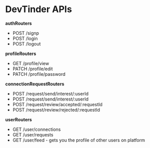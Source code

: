 # DevTinder APIs

**authRouters**

- POST /signp
- POST /login
- POST /logout

**profileRouters**

- GET /profile/view
- PATCH /profile/edit
- PATCH /profile/password

**connectionRequestRouters**

- POST /request/send/interest/:userId
- POST /request/send/interest/:userId
- POST /request/review/accepted/:requestId
- POST /request/review/rejected/:requestId

**userRouters**

- GET /user/connections
- GET /user/requests
- GET /user/feed - gets you the profile of other users on platform
